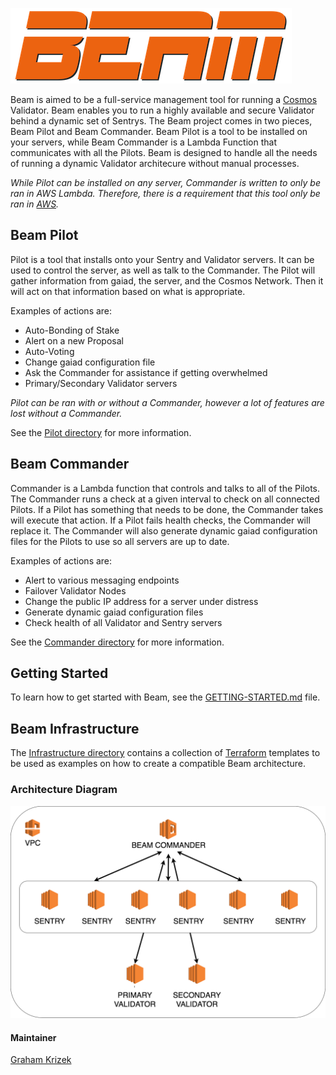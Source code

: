 ![beam-logo.png](files/beam-logo.png)

Beam is aimed to be a full-service management tool for running a [Cosmos](https://cosmos.network) Validator. Beam enables you to run a highly available and secure Validator behind a dynamic set of Sentrys. The Beam project comes in two pieces, Beam Pilot and Beam Commander. Beam Pilot is a tool to be installed on your servers, while Beam Commander is a Lambda Function that communicates with all the Pilots. Beam is designed to handle all the needs of running a dynamic Validator architecure without manual processes.

_While Pilot can be installed on any server, Commander is written to only be ran in AWS Lambda. Therefore, there is a requirement that this tool only be ran in [AWS](https://aws.amazon.com)._


## Beam Pilot

Pilot is a tool that installs onto your Sentry and Validator servers. It can be used to control the server, as well as talk to the Commander. The Pilot will gather information from gaiad, the server, and the Cosmos Network. Then it will act on that information based on what is appropriate. 

Examples of actions are:

- Auto-Bonding of Stake
- Alert on a new Proposal
- Auto-Voting
- Change gaiad configuration file
- Ask the Commander for assistance if getting overwhelmed
- Primary/Secondary Validator servers

_Pilot can be ran with or without a Commander, however a lot of features are lost without a Commander._

See the [Pilot directory](./pilot) for more information.


## Beam Commander

Commander is a Lambda function that controls and talks to all of the Pilots. The Commander runs a check at a given interval to check on all connected Pilots. If a Pilot has something that needs to be done, the Commander takes will execute that action. If a Pilot fails health checks, the Commander will replace it. The Commander will also generate dynamic gaiad configuration files for the Pilots to use so all servers are up to date.

Examples of actions are:

- Alert to various messaging endpoints
- Failover Validator Nodes
- Change the public IP address for a server under distress
- Generate dynamic gaiad configuration files
- Check health of all Validator and Sentry servers

See the [Commander directory](./commander) for more information.


## Getting Started

To learn how to get started with Beam, see the [GETTING-STARTED.md](GETTING-STARTED.md) file.


## Beam Infrastructure

The [Infrastructure directory](./infrastructure) contains a collection of [Terraform](https://terraform.io) templates to be used as examples on how to create a compatible Beam architecture.


### Architecture Diagram

![beam-arch.png](files/beam-arch.png)


#### Maintainer

[Graham Krizek](https://github.com/gkrizek)

